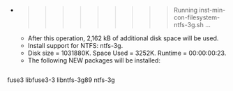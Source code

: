 * >>>>>>>>> Running inst-min-con-filesystem-ntfs-3g.sh ...
  * After this operation, 2,162 kB of additional disk space will be used.
  * Install support for NTFS: ntfs-3g.
  * Disk size = 1031880K. Space Used = 3252K. Runtime = 00:00:00:23.
  * The following NEW packages will be installed:
  ```bash
fuse3 libfuse3-3 libntfs-3g89 ntfs-3g
  ```
